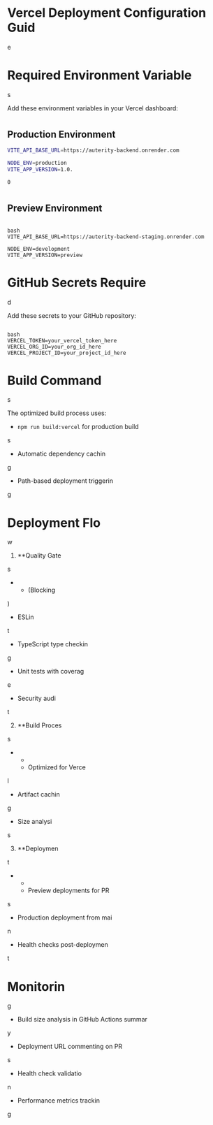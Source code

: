 

# Vercel Deployment Configuration Guid

e

#

# Required Environment Variable

s

Add these environment variables in your Vercel dashboard:

#

## Production Environment

```bash
VITE_API_BASE_URL=https://auterity-backend.onrender.com

NODE_ENV=production
VITE_APP_VERSION=1.0.

0

```

#

## Preview Environment

```

bash
VITE_API_BASE_URL=https://auterity-backend-staging.onrender.com

NODE_ENV=development
VITE_APP_VERSION=preview

```

#

# GitHub Secrets Require

d

Add these secrets to your GitHub repository:

```

bash
VERCEL_TOKEN=your_vercel_token_here
VERCEL_ORG_ID=your_org_id_here
VERCEL_PROJECT_ID=your_project_id_here

```

#

# Build Command

s

The optimized build process uses:

- `npm run build:vercel` for production build

s

- Automatic dependency cachin

g

- Path-based deployment triggerin

g

#

# Deployment Flo

w

1. **Quality Gate

s

* * (Blocking

)

   - ESLin

t

   - TypeScript type checkin

g

   - Unit tests with coverag

e

   - Security audi

t

2. **Build Proces

s

* *

   - Optimized for Verce

l

   - Artifact cachin

g

   - Size analysi

s

3. **Deploymen

t

* *

   - Preview deployments for PR

s

   - Production deployment from mai

n

   - Health checks post-deploymen

t

#

# Monitorin

g

- Build size analysis in GitHub Actions summar

y

- Deployment URL commenting on PR

s

- Health check validatio

n

- Performance metrics trackin

g
